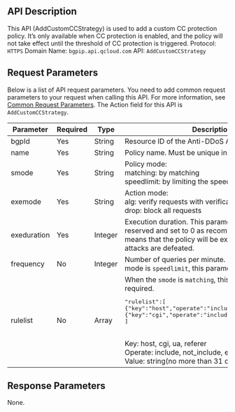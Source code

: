## API Description
This API (AddCustomCCStrategy) is used to add a custom CC protection policy. It’s only available when CC protection is enabled, and the policy will not take effect until the threshold of CC protection is triggered.
Protocol: `HTTPS`
Domain Name: `bgpip.api.qcloud.com` 
API: `AddCustomCCStrategy`

## Request Parameters
Below is a list of API request parameters. You need to add common request parameters to your request when calling this API.  For more information, see [Common Request Parameters](https://intl.cloud.tencent.com/document/product/297/7291). The Action field for this API is `AddCustomCCStrategy`.

| Parameter | Required | Type | Description |
|---------|---------|---------|---------|
| bgpId | Yes | String | Resource ID of the Anti-DDoS Advanced instance |
| name | Yes | String | Policy name. Must be unique in the instance. |
| smode | Yes | String | Policy mode: </br>matching:  by matching </br> speedlimit: by limiting the speed) |
| exemode | Yes | String | Action mode: </br>alg: verify requests with verification codes </br>drop: block all requests |
| exeduration | Yes | Integer | Execution duration. This parameter needs to be reserved and set to 0 as recommended, which means that the policy will be executed until the attacks are defeated. |
| frequency | No | Integer | Number of queries per minute. When the policy mode is `speedlimit`, this parameter is required. |
| rulelist | No | Array | When the `smode` is `matching`, this parameter is required.<pre>"rulelist":[</br>{"key":"host","operate":"include","value":"test1"},</br>{"key":"cgi","operate":"include","value":"test2"}</br>]</pre></br>Key: host, cgi, ua, referer </br>Operate: include, not_include, equal </br>Value: string(no more than 31 characters) |


## Response Parameters
None. 

